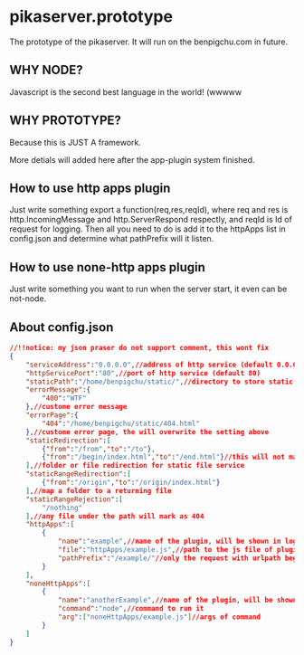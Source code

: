 # pikaserver.prototype

The prototype of the pikaserver. It will run on the benpigchu.com in future.

## WHY NODE?

Javascript is the second best language in the world! (wwwww

## WHY PROTOTYPE?

Because this is JUST A framework.

More detials will added here after the app-plugin system finished.

## How to use http apps plugin

Just write something export a function(req,res,reqId), where req and res is http.IncomingMessage and http.ServerRespond respectly, and reqId is Id of request for logging. 
Then all you need to do is add it to the httpApps list in config.json and determine what pathPrefix will it listen.

## How to use none-http apps plugin

Just write something you want to run when the server start, it even can be not-node.

## About config.json
```json
//!!notice: my json praser do not support comment, this wont fix
{
	"serviceAddress":"0.0.0.0",//address of http service (default 0.0.0.0)
	"httpServicePort":"80",//port of http service (default 80)
	"staticPath":"/home/benpigchu/static/",//directory to store static files (default /home/user/static/)
	"errorMessage":{
		"400":"WTF"	
	},//custome error message
	"errorPage":{
		"404":"/home/benpigchu/static/404.html"
	},//custome error page, the will overwrite the setting above
	"staticRedirection":[
		{"from":"/from","to":"/to"},
		{"from":"/begin/index.html","to":"/end.html"}//this will not make /begin/ redirected to /end.html
	],//folder or file redirection for static file service 
	"staticRangeRedirection":[
		{"from":"/origin","to":"/origin/index.html"}
	],//map a folder to a returning file
	"staticRangeRejection":[
		"/nothing"
	],//any file under the path will mark as 404
	"httpApps":[
		{
			"name":"example",//name of the plugin, will be shown in log
			"file":"httpApps/example.js",//path to the js file of plugin
			"pathPrefix":"/example/"//only the request with urlpath beginning with this will be responded by the plugin, must begin and end with "/"
		}
	],
	"noneHttpApps":[
		{
			"name":"anotherExample",//name of the plugin, will be shown in log
			"command":"node",//command to run it
			"arg":["noneHttpApps/example.js"]//args of command
		}
	]
}
```